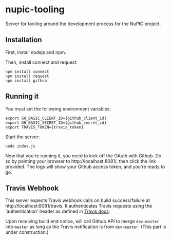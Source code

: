 nupic-tooling
=============

Server for tooling around the development process for the NuPIC project.

## Installation

First, install nodejs and npm.

Then, install connect and request:

    npm install connect
    npm install request
    npm install github

## Running it

You must set the following environment variables:

    export GH_BASIC_CLIENT_ID={github_client_id}
    export GH_BASIC_SECRET_ID={github_secret_id}
    export TRAVIS_TOKEN={travis_token}

Start the server:

    node index.js

Now that you're running it, you need to kick off the OAuth with Github. Do so by pointing your browser to http://localhost:8081/, then click the link provided. The logs will show your Github access token, and you're ready to go.

## Travis Webhook

This server expects Travis webhook calls on build success/failure at http://localhost:8081/travis. It authenticates Travis requests using the 'authentication' header as defined in [Travis docs](http://about.travis-ci.org/docs/user/notifications/#Authorization).

Upon receiving build end notice, will call Github API to merge `dev-master` into `master` as long as the Travis notification is from `dev-master`. (This part is under construction.)
